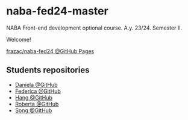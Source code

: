 # naba-fed24-master

NABA Front-end development optional course. A.y. 23/24. Semester II.

Welcome!

[frazac/naba-fed24 @GitHub Pages](https://frazac.github.io/NABA-fed24-master/)

## Students repositories

* [Daniela @GitHub](https://github.com/hdanielah)
* [Federica @GitHub](https://github.com/FedeVenza)
* [Hang @GitHub](https://github.com/Hang930/NABA-fed24-HangLiu.git)
* [Roberta @GitHub](https://github.com/RobertaRuggeri99)
* [Song @GitHub](https://github.com/he658834/he658834)